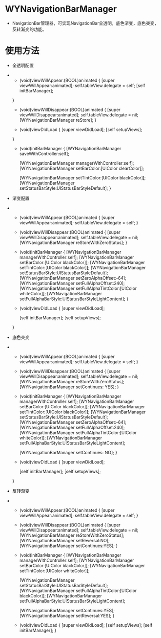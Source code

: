 # WYNavigationBarManager
- NavigationBar管理器，可实现NavigationBar全透明，底色渐变，底色突变，反转渐变的功能。

# 使用方法
- 全透明配置
- 
    - (void)viewWillAppear:(BOOL)animated
    {
        [super viewWillAppear:animated];
        self.tableView.delegate = self;
        [self initBarManager];
        
    }
    
    - (void)viewWillDisappear:(BOOL)animated
    {
        [super viewWillDisappear:animated];
        self.tableView.delegate = nil;
        [WYNavigationBarManager reStore];
    }
    
    - (void)viewDidLoad
    {
        [super viewDidLoad];
        [self setupViews];
        
    }
    
    - (void)initBarManager
    {
        [WYNavigationBarManager saveWithController:self];
        
        [WYNavigationBarManager managerWithController:self];
        [WYNavigationBarManager setBarColor:[UIColor clearColor]];
        
        [WYNavigationBarManager setTintColor:[UIColor blackColor]];
        [WYNavigationBarManager setStatusBarStyle:UIStatusBarStyleDefault];
    }

- 渐变配置
- 
    - (void)viewWillAppear:(BOOL)animated
    {
        [super viewWillAppear:animated];
        self.tableView.delegate = self;
    }
    
    - (void)viewWillDisappear:(BOOL)animated
    {
        [super viewWillDisappear:animated];
        self.tableView.delegate = nil;
        [WYNavigationBarManager reStoreWithZeroStatus];
    }
    
    - (void)initBarManager
    {
        [WYNavigationBarManager managerWithController:self];
        [WYNavigationBarManager setBarColor:[UIColor blackColor]];
        [WYNavigationBarManager setTintColor:[UIColor blackColor]];
        [WYNavigationBarManager setStatusBarStyle:UIStatusBarStyleDefault];
        [WYNavigationBarManager setZeroAlphaOffset:-64];
        [WYNavigationBarManager setFullAlphaOffset:240];
        [WYNavigationBarManager setFullAlphaTintColor:[UIColor whiteColor]];
        [WYNavigationBarManager setFullAlphaBarStyle:UIStatusBarStyleLightContent];
    }
    
    - (void)viewDidLoad
    {
        [super viewDidLoad];
        
        [self initBarManager];
        [self setupViews];
        
    }

- 底色突变
- 
    - (void)viewWillAppear:(BOOL)animated
    {
        [super viewWillAppear:animated];
        self.tableView.delegate = self;
    }
    
    - (void)viewWillDisappear:(BOOL)animated
    {
        [super viewWillDisappear:animated];
        self.tableView.delegate = nil;
        [WYNavigationBarManager reStoreWithZeroStatus];
        [WYNavigationBarManager setContinues: YES];
    }
    
    - (void)initBarManager
    {
        [WYNavigationBarManager managerWithController:self];
        [WYNavigationBarManager setBarColor:[UIColor blackColor]];
        [WYNavigationBarManager setTintColor:[UIColor blackColor]];
        [WYNavigationBarManager setStatusBarStyle:UIStatusBarStyleDefault];
        [WYNavigationBarManager setZeroAlphaOffset:-64];
        [WYNavigationBarManager setFullAlphaOffset:240];
        [WYNavigationBarManager setFullAlphaTintColor:[UIColor whiteColor]];
        [WYNavigationBarManager setFullAlphaBarStyle:UIStatusBarStyleLightContent];
        
        [WYNavigationBarManager setContinues: NO];
    }
    
    - (void)viewDidLoad
    {
        [super viewDidLoad];
        
        [self initBarManager];
        [self setupViews];
        
    }

- 反转渐变
- 
    - (void)viewWillAppear:(BOOL)animated
    {
        [super viewWillAppear:animated];
        self.tableView.delegate = self;
    }
    
    - (void)viewWillDisappear:(BOOL)animated
    {
        [super viewWillDisappear:animated];
        self.tableView.delegate = nil;
        [WYNavigationBarManager reStoreWithZeroStatus];
        [WYNavigationBarManager setReversal:NO];
        [WYNavigationBarManager setContinues:YES];
    }
    
    - (void)initBarManager
    {
        [WYNavigationBarManager managerWithController:self];
        [WYNavigationBarManager setBarColor:[UIColor blackColor]];
        [WYNavigationBarManager setTintColor:[UIColor whiteColor]];
        
        [WYNavigationBarManager setStatusBarStyle:UIStatusBarStyleDefault];
        [WYNavigationBarManager setFullAlphaTintColor:[UIColor blackColor]];
        [WYNavigationBarManager setFullAlphaBarStyle:UIStatusBarStyleLightContent];
        
        [WYNavigationBarManager setContinues:YES];
        [WYNavigationBarManager setReversal:YES];
    }
    
    - (void)viewDidLoad
    {
        [super viewDidLoad];
        [self setupViews];
        [self initBarManager];
    }
